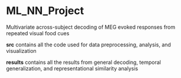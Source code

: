# ML_NN_Project
Multivariate across-subject decoding of MEG evoked responses from repeated visual food cues

**src** contains all the code used for data preprocessing, analysis, and visualization


**results** contains all the results from general decoding, temporal generalization, and representational similarity analysis
